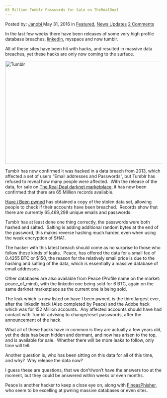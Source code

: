 ```yaml
---
65 Million Tumblr Passwords for Sale on TheRealDeal
---
```

<article class="post-listing post-14325 post type-post status-publish format-standard has-post-thumbnail hentry category-deepdot-news category-news-updates tag-3813 tag-market tag-million tag-passwords tag-sale tag-therealdeal tag-tumblr">
    <div class="post-inner">
    <p class="post-meta">
    <span>Posted by: <a href="https://www.deepdotweb.com/author/janobi/" title="">Janobi </a></span>
    <span>May 31, 2016</span>
    <span>in <a href="https://www.deepdotweb.com/category/deepdot-news/" rel="category tag">Featured</a>, <a href="https://www.deepdotweb.com/category/news-updates/" rel="category tag">News Updates</a></span>
    <span><a href="https://www.deepdotweb.com/2016/05/31/65-million-tumblr-passwords-sale-therealdeal-market/#comments">2 Comments</a></span>
    </p>
    <div class="clear"></div>
    <div class="entry">
    <p>In the last few weeks there have been releases of some very high profile database breaches, <a href="https://www.deepdotweb.com/2016/05/22/insights-peace-seller-leaked-linkedin-database/">linkedin</a>, myspace and now tumblr.</p>
    <p>All of these sites have been hit with hacks, and resulted in massive data breaches, yet these hacks are only now coming to the surface.</p>
    <p><a href="https://www.deepdotweb.com/wp-content/uploads/2016/05/Tumblr.png"><img class="aligncenter size-full wp-image-14326" src="https://www.deepdotweb.com/wp-content/uploads/2016/05/Tumblr.png" alt="Tumblr" width="660" height="330" srcset="https://www.deepdotweb.com/wp-content/uploads/2016/05/Tumblr.png 660w, https://www.deepdotweb.com/wp-content/uploads/2016/05/Tumblr-300x150.png 300w" sizes="(max-width: 660px) 100vw, 660px"/></a></p>
    <p>Tumblr has now confirmed it was hacked in a data breach from 2013, which affected a set of users “Email addresses and Passwords”, but Tumblr has refused to reveal how many people were affected.  With the release of the data, for sale on <a href="https://www.deepdotweb.com/marketplace-directory/listing/therealdeal-market/">The Real Deal darknet marketplace,</a> it has now been confirmed that there are 65 Million records available.</p>
    <p><a href="https://haveibeenpwned.com/">Have i Been pwned</a> has obtained a copy of the stolen data set, allowing people to check if their accounts have been breached.  Records show that there are currently 65,469,298 unique emails and passwords.</p>
    <p>Tumblr has at least done one thing correctly, the passwords were both hashed and salted.  Salting is adding additional random bytes at the end of the password, this makes reverse hashing much harder, even when using the weak encryption of SHA1.</p>
    <p>The hacker with this latest breach should come as no surprise to those who follow these kinds of leaks.  Peace, has offered the data for a small fee of 0.4255 BTC or $150, the reason for the relatively small price is due to the hashing and salting of the data, which is essentially a massive database of email addresses.</p>
    <p>Other databases are also available from Peace (Profile name on the market: peace_of_mind), with the linkedin one being sold for 6 BTC, again on the same darknet marketplace as the current one is being sold.</p>
    <p>The leak which is now listed on have I been pwned, is the third largest ever, after the linkedin hack (Also completed by Peace) and the Adobe hack which was for 152 Million accounts.  Any affected accounts should have had contact with Tumblr advising to change/reset passwords, after the announcement of the hack.</p>
    <p>What all of these hacks have in common is they are actually a few years old, yet the data has been hidden and dormant, and now has arisen to the top, and is available for sale.  Whether there will be more leaks to follow, only time will tell.</p>
    <p>Another question is, who has been sitting on this data for all of this time, and why?  Why release the data now?</p>
    <p>I guess these are questions, that we don’t/won’t have the answers too at the moment, but they could be answered within weeks or even months.</p>
    <p>Peace is another hacker to keep a close eye on, along with <a href="https://www.deepdotweb.com/2016/05/26/police-catalan-hack/">FineasPhisher</a>, who seem to be excelling at pwning massive databases or even sites.</p>
    </div>
    <span style="display:none"><a href="https://www.deepdotweb.com/tag/65/" rel="tag">65</a> <a href="https://www.deepdotweb.com/tag/market/" rel="tag">market</a> <a href="https://www.deepdotweb.com/tag/million/" rel="tag">million</a> <a href="https://www.deepdotweb.com/tag/passwords/" rel="tag">passwords</a> <a href="https://www.deepdotweb.com/tag/sale/" rel="tag">sale</a> <a href="https://www.deepdotweb.com/tag/therealdeal/" rel="tag">therealdeal</a> <a href="https://www.deepdotweb.com/tag/tumblr/" rel="tag">tumblr</a></span> <span style="display:none" class="updated">2016-05-31</span>
    <div style="display:none" class="vcard author" itemprop="author" itemscope itemtype="http://schema.org/Person"><strong class="fn" itemprop="name"><a href="https://www.deepdotweb.com/author/janobi/" title="Posts by Janobi" rel="author">Janobi</a></strong></div>
    </div>
</article>

